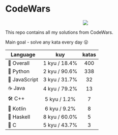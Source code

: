 # CodeWars

<p align="center">
  <img src="https://www.codewars.com/users/yurii_karabas/badges/large">
</p>

This repo contains all my solutions from CodeWars.

Main goal - solve any kata every day :open_mouth:

| Language                | kuy              | katas                 |
|---                      |:---:             |:---:                  |
|:dizzy: Overall          | 1 kyu / 18.4%    | 400       |
|:snake: Python           | 2 kyu / 90.6%     | 338        |
|:see_no_evil: JavaScript | 3 kyu / 31.7% | 32    |
|:coffee: Java            | 4 kyu / 79.2%       | 13          |
|:hammer_and_wrench: C++  | 5 kyu / 1.2%        | 7           |
|:seedling: Kotlin        | 6 kyu / 9.2%     | 8        |
|:link: Haskell           | 8 kyu / 60.0%    | 5       |
|:wrench: C               | 5 kyu / 43.7%          | 3             |
